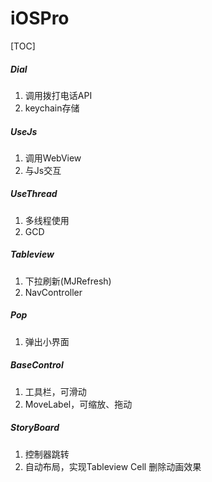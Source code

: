 # iOSPro

[TOC]

##### Dial

1. 调用拨打电话API
2. keychain存储

##### UseJs

1. 调用WebView
2. 与Js交互

##### UseThread

1. 多线程使用
2. GCD

##### Tableview

1. 下拉刷新(MJRefresh)
2. NavController

##### Pop

1. 弹出小界面

##### BaseControl

1. 工具栏，可滑动
2. MoveLabel，可缩放、拖动

##### StoryBoard

1. 控制器跳转
2. 自动布局，实现Tableview Cell 删除动画效果